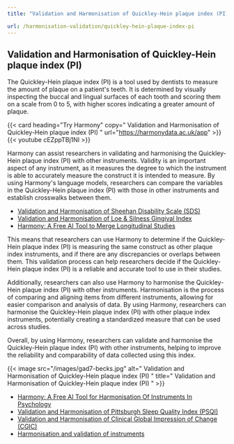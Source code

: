 ```yaml
---
title: "Validation and Harmonisation of Quickley-Hein plaque index (PI)"

url: /harmonisation-validation/quickley-hein-plaque-index-pi
---
```


## Validation and Harmonisation of Quickley-Hein plaque index (PI)

The Quickley-Hein plaque index (PI) is a tool used by dentists to measure the amount of plaque on a patient's teeth. It is determined by visually inspecting the buccal and lingual surfaces of each tooth and scoring them on a scale from 0 to 5, with higher scores indicating a greater amount of plaque. 

{{< card heading="Try Harmony" copy=" Validation and Harmonisation of Quickley-Hein plaque index (PI) " url="https://harmonydata.ac.uk/app" >}}
{{< youtube cEZppTBj1NI >}}

Harmony can assist researchers in validating and harmonising the Quickley-Hein plaque index (PI) with other instruments. Validity is an important aspect of any instrument, as it measures the degree to which the instrument is able to accurately measure the construct it is intended to measure. By using Harmony's language models, researchers can compare the variables in the Quickley-Hein plaque index (PI) with those in other instruments and establish crosswalks between them.

* [Validation and Harmonisation of Sheehan Disability Scale (SDS)](/harmonisation-validation/sheehan-disability-scale-sds)
* [Validation and Harmonisation of Loe & Silness Gingival Index](/harmonisation-validation/loe-silness-gingival-index)
* [Harmony: A Free AI Tool to Merge Longitudinal Studies](/item-harmonisation/harmony-a-free-ai-tool-to-merge-longitudinal-studies)

This means that researchers can use Harmony to determine if the Quickley-Hein plaque index (PI) is measuring the same construct as other plaque index instruments, and if there are any discrepancies or overlaps between them. This validation process can help researchers decide if the Quickley-Hein plaque index (PI) is a reliable and accurate tool to use in their studies.

Additionally, researchers can also use Harmony to harmonise the Quickley-Hein plaque index (PI) with other instruments. Harmonisation is the process of comparing and aligning items from different instruments, allowing for easier comparison and analysis of data. By using Harmony, researchers can harmonise the Quickley-Hein plaque index (PI) with other plaque index instruments, potentially creating a standardized measure that can be used across studies.

Overall, by using Harmony, researchers can validate and harmonise the Quickley-Hein plaque index (PI) with other instruments, helping to improve the reliability and comparability of data collected using this index. 


{{< image src="/images/gad7-becks.jpg" alt=" Validation and Harmonisation of Quickley-Hein plaque index (PI) " title=" Validation and Harmonisation of Quickley-Hein plaque index (PI) " >}}









* [Harmony: A Free AI Tool for Harmonisation Of Instruments In Psychology](/item-harmonisation/harmony-a-free-ai-tool-for-harmonisation-of-instruments-in-psychology)
* [Validation and Harmonisation of Pittsburgh Sleep Quality Index (PSQI)](/harmonisation-validation/pittsburgh-sleep-quality-index-psqi)
* [Validation and Harmonisation of Clinical Global Impression of Change (CGIC)](/harmonisation-validation/clinical-global-impression-of-change-cgic)
* [Harmonisation and validation of instruments](/harmonisation-validation/)